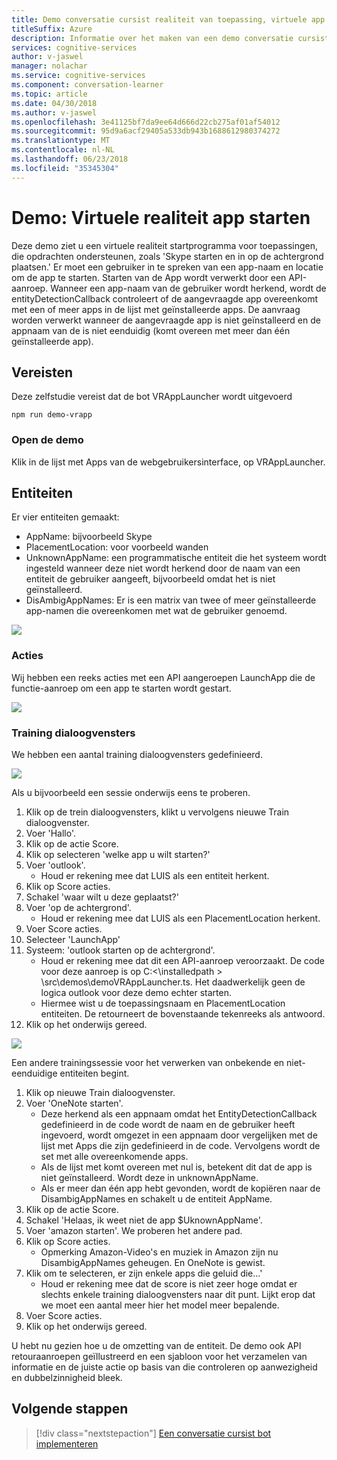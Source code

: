 ```yaml
---
title: Demo conversatie cursist realiteit van toepassing, virtuele app linksboven - cognitieve Microsoft-Services | Microsoft Docs
titleSuffix: Azure
description: Informatie over het maken van een demo conversatie cursist toepassing.
services: cognitive-services
author: v-jaswel
manager: nolachar
ms.service: cognitive-services
ms.component: conversation-learner
ms.topic: article
ms.date: 04/30/2018
ms.author: v-jaswel
ms.openlocfilehash: 3e41125bf7da9ee64d666d22cb275af01af54012
ms.sourcegitcommit: 95d9a6acf29405a533db943b1688612980374272
ms.translationtype: MT
ms.contentlocale: nl-NL
ms.lasthandoff: 06/23/2018
ms.locfileid: "35345304"
---
```

# <a name="demo-virtual-reality-app-launcher"></a>Demo: Virtuele realiteit app starten

Deze demo ziet u een virtuele realiteit startprogramma voor toepassingen, die opdrachten ondersteunen, zoals 'Skype starten en in op de achtergrond plaatsen.' Er moet een gebruiker in te spreken van een app-naam en locatie om de app te starten. Starten van de App wordt verwerkt door een API-aanroep. Wanneer een app-naam van de gebruiker wordt herkend, wordt de entityDetectionCallback controleert of de aangevraagde app overeenkomt met een of meer apps in de lijst met geïnstalleerde apps. De aanvraag worden verwerkt wanneer de aangevraagde app is niet geïnstalleerd en de appnaam van de is niet eenduidig (komt overeen met meer dan één geïnstalleerde app).

## <a name="requirements"></a>Vereisten

Deze zelfstudie vereist dat de bot VRAppLauncher wordt uitgevoerd

    npm run demo-vrapp

### <a name="open-the-demo"></a>Open de demo

Klik in de lijst met Apps van de webgebruikersinterface, op VRAppLauncher. 

## <a name="entities"></a>Entiteiten

Er vier entiteiten gemaakt:

- AppName: bijvoorbeeld Skype
- PlacementLocation: voor voorbeeld wanden
- UnknownAppName: een programmatische entiteit die het systeem wordt ingesteld wanneer deze niet wordt herkend door de naam van een entiteit de gebruiker aangeeft, bijvoorbeeld omdat het is niet geïnstalleerd.
- DisAmbigAppNames: Er is een matrix van twee of meer geïnstalleerde app-namen die overeenkomen met wat de gebruiker genoemd. 

![](../media/tutorial_vrapplauncher_entities.PNG)

### <a name="actions"></a>Acties

Wij hebben een reeks acties met een API aangeroepen LaunchApp die de functie-aanroep om een app te starten wordt gestart.

![](../media/tutorial_vrapplauncher_actions.PNG)

### <a name="training-dialogs"></a>Training dialoogvensters
We hebben een aantal training dialoogvensters gedefinieerd.

![](../media/tutorial_vrapplauncher_dialogs.PNG)

Als u bijvoorbeeld een sessie onderwijs eens te proberen.

1. Klik op de trein dialoogvensters, klikt u vervolgens nieuwe Train dialoogvenster.
1. Voer 'Hallo'.
2. Klik op de actie Score.
3. Klik op selecteren 'welke app u wilt starten?'
4. Voer 'outlook'.
    - Houd er rekening mee dat LUIS als een entiteit herkent.
5. Klik op Score acties.
3. Schakel 'waar wilt u deze geplaatst?'
4. Voer 'op de achtergrond'.
    - Houd er rekening mee dat LUIS als een PlacementLocation herkent.
2. Voer Score acties.
6. Selecteer 'LaunchApp'
7. Systeem: 'outlook starten op de achtergrond'.
    - Houd er rekening mee dat dit een API-aanroep veroorzaakt. De code voor deze aanroep is op C:\<\installedpath > \src\demos\demoVRAppLauncher.ts. Het daadwerkelijk geen de logica outlook voor deze demo echter starten.
    - Hiermee wist u de toepassingsnaam en PlacementLocation entiteiten. De retourneert de bovenstaande tekenreeks als antwoord.
4. Klik op het onderwijs gereed.

![](../media/tutorial_vrapplauncher_callbackcode.PNG)

Een andere trainingssessie voor het verwerken van onbekende en niet-eenduidige entiteiten begint.

1. Klik op nieuwe Train dialoogvenster.
1. Voer 'OneNote starten'. 
    - Deze herkend als een appnaam omdat het EntityDetectionCallback gedefinieerd in de code wordt de naam en de gebruiker heeft ingevoerd, wordt omgezet in een appnaam door vergelijken met de lijst met Apps die zijn gedefinieerd in de code. Vervolgens wordt de set met alle overeenkomende apps. 
    - Als de lijst met komt overeen met nul is, betekent dit dat de app is niet geïnstalleerd. Wordt deze in unknownAppName.
    - Als er meer dan één app hebt gevonden, wordt de kopiëren naar de DisambigAppNames en schakelt u de entiteit AppName.
2. Klik op de actie Score.
3. Schakel 'Helaas, ik weet niet de app $UknownAppName'.
4. Voer 'amazon starten'. We proberen het andere pad.
5. Klik op Score acties.
    - Opmerking Amazon-Video's en muziek in Amazon zijn nu DisambigAppNames geheugen. En OneNote is gewist.
3. Klik om te selecteren, er zijn enkele apps die geluid die...'
    - Houd er rekening mee dat de score is niet zeer hoge omdat er slechts enkele training dialoogvensters naar dit punt. Lijkt erop dat we moet een aantal meer hier het model meer bepalende.
2. Voer Score acties.
4. Klik op het onderwijs gereed.

U hebt nu gezien hoe u de omzetting van de entiteit. De demo ook API retouraanroepen geïllustreerd en een sjabloon voor het verzamelen van informatie en de juiste actie op basis van die controleren op aanwezigheid en dubbelzinnigheid bleek.

## <a name="next-steps"></a>Volgende stappen

> [!div class="nextstepaction"]
> [Een conversatie cursist bot implementeren](../deploy-to-bf.md)
